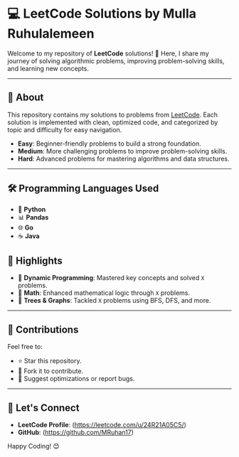 # 💻 LeetCode Solutions by Mulla Ruhulalemeen

Welcome to my repository of **LeetCode** solutions! 🚀 Here, I share my journey of solving algorithmic problems, improving problem-solving skills, and learning new concepts.

---

## 📜 About
This repository contains my solutions to problems from [LeetCode](https://leetcode.com/). Each solution is implemented with clean, optimized code, and categorized by topic and difficulty for easy navigation.



- **Easy**: Beginner-friendly problems to build a strong foundation.
- **Medium**: More challenging problems to improve problem-solving skills.
- **Hard**: Advanced problems for mastering algorithms and data structures.

---

## 🛠️ Programming Languages Used
- 🐍 **Python**
- 📊 **Pandas**
- 🌐 **Go**
- ☕ **Java**

## 🌟 Highlights
- 📂 **Dynamic Programming**: Mastered key concepts and solved `X` problems.
- 🧮 **Math**: Enhanced mathematical logic through `X` problems.
- 🌲 **Trees & Graphs**: Tackled `X` problems using BFS, DFS, and more.

---

## 🤝 Contributions
Feel free to:
- ⭐ Star this repository.
- 🔄 Fork it to contribute.
- 📝 Suggest optimizations or report bugs.

---

## 🧠 Let's Connect
- **LeetCode Profile**: (https://leetcode.com/u/24R21A05C5/)
- **GitHub**: (https://github.com/MRuhan17)

Happy Coding! 😊


